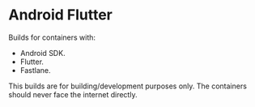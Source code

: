 # Android Flutter

Builds for containers with:

- Android SDK.
- Flutter.
- Fastlane.

This builds are for building/development purposes only. The containers should
never face the internet directly.
